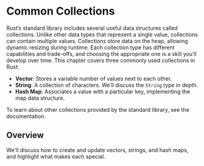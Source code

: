 # Common Collections

Rust’s standard library includes several useful data structures called collections. Unlike other data types that represent a single value, collections can contain multiple values. Collections store data on the heap, allowing dynamic resizing during runtime. Each collection type has different capabilities and trade-offs, and choosing the appropriate one is a skill you’ll develop over time. This chapter covers three commonly used collections in Rust:

- **Vector**: Stores a variable number of values next to each other.
- **String**: A collection of characters. We’ll discuss the `String` type in depth.
- **Hash Map**: Associates a value with a particular key, implementing the map data structure.

To learn about other collections provided by the standard library, see the documentation.

## Overview

We'll discuss how to create and update vectors, strings, and hash maps, and highlight what makes each special.
